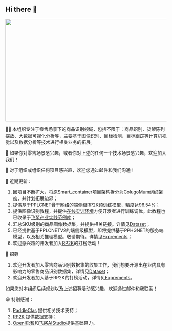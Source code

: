 ## Hi there 👋

<!--

**Here are some ideas to get you started:**

🙋‍♀️ A short introduction - what is your organization all about?
🌈 Contribution guidelines - how can the community get involved?
👩‍💻 Useful resources - where can the community find your docs? Is there anything else the community should know?
🍿 Fun facts - what does your team eat for breakfast?
🧙 Remember, you can do mighty things with the power of [Markdown](https://docs.github.com/github/writing-on-github/getting-started-with-writing-and-formatting-on-github/basic-writing-and-formatting-syntax)
-->
</div>  
<div align="center">
<img src="https://github.com/ColugoMum/Smart_container/blob/master/image/logo2.svg" width = "720" height = "320"/>
</div>  

🙋‍♀️ 本组织专注于零售场景下的商品识别领域，包括不限于：商品识别、货架陈列摆放、大数据可视化分析等，主要基于图像识别、目标检测、目标跟踪等计算机视觉以及数据分析等技术进行相关业务的拓展。

🌈 如果你对零售场景感兴趣，或者你对上述的任何一个技术场景感兴趣，欢迎加入我们！ 
 
🧙 对于组织或组织任何项目感兴趣，欢迎您通过邮件和我们沟通！  

🍿 近期更新：
 1. 因项目不断扩大，将原[Smart_container](https://github.com/thomas-yanxin/Smart_container)项目架构拆分为[ColugoMum组织架构](https://github.com/ColugoMum)，并计划拓展边界；
 2. 提供基于PPLCNET骨干网络的端侧级[RP2K](https://www.pinlandata.com/rp2k_dataset)预训练模型，精度达96.54%；
 3. 提供图像识别教程，并提供[在线实训环境](https://aistudio.baidu.com/aistudio/projectdetail/3460304)方便开发者进行训练调优。此教程也已收录于[飞桨产业实践范例库](https://aistudio.baidu.com/aistudio/topic/1000)；
 4. 汇总SKU级别的商品图像数据集，并提供相关链接。详情见[Dataset](https://github.com/ColugoMum/Dataset)；
 5. 已经提供基于PPLCNETV2的端侧级模型，即将提供基于PPHGNET的服务端模型，以及相关推理模型。敬请期待。详情见[Exprements](https://github.com/ColugoMum/Exprements)；
 6. 欢迎感兴趣的开发者加入[RP2K](https://www.pinlandata.com/rp2k_dataset)的打榜活动！
 
 :open_hands: 招募
 1. 欢迎开发者加入零售商品识别数据集的收集工作，我们想要开源出在业内具有影响力的零售商品识别数据集，详情见[Dataset](https://github.com/ColugoMum/Dataset)；
 2. 欢迎开发者加入基于RP2K的打榜活动，详情见[Exprements](https://github.com/ColugoMum/Exprements/issues/1#issue-1262919256)。  
 
 如果您对本组织后续规划以及上述招募活动感兴趣，欢迎通过邮件和我联系！
 
 :grinning: 特别感谢：
 1. [PaddleClas](https://github.com/PaddlePaddle/PaddleClas) 提供相关技术支持；
 2. [RP2K](https://www.pinlandata.com/rp2k_dataset) 提供数据支持；
 3. [OpenI启智](https://openi.org.cn/)和[飞桨AIStudio](https://aistudio.baidu.com/aistudio/index)提供基础算力。
 
